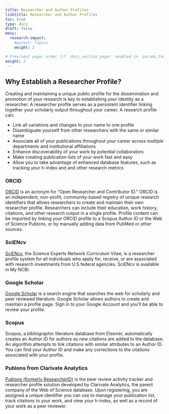 ```yaml
---
title: Researcher and Author Profiles
linktitle: Researcher and Author Profiles
toc: true
type: docs
draft: false
menu:
  research-impact:
    #parent: Topics
    weight: 2

# Prev/next pager order (if `docs_section_pager` enabled in `params.toml`)
weight: 2
---
```



## Why Establish a Researcher Profile?

Creating and maintaining a unique public profile for the dissemination and promotion of your research is key to establishing your identity as a researcher. A researcher profile serves as a persistent identifier linking together your scholarly output throughout your career. A research profile can:

* Link all variations and changes to your name to one profile 
* Disambiguate yourself from other researchers with the same or similar name
* Associate all of your publications throughout your career across multiple departments and institutional affiliations
* Enhance discoverability of your work by potential collaborators
* Make creating publication lists of your work fast and easy
* Allow you to take advantage of enhanced database features, such as tracking your h-index and and other research metrics

### ORCID

[ORCID](https://orcid.org/) is an acronym for "Open Researcher and Contributor ID." ORCID is an independent, non-profit, community-based registry of unique research identifiers that allows researchers to create and maintain their own researcher profile. Researchers can include their education, work history, citations, and other research output in a single profile. Profile content can be imported by linking your ORCID profile to a Scopus Author ID or the Web of Science Publons, or by manually adding data from PubMed or other sources.

### SciENcv

[SciENcv](https://www.ncbi.nlm.nih.gov/sciencv/), the Science Experts Network Curriculum Vitae, is a researcher profile system for all individuals who apply for, receive, or are associated with research investments from U.S.federal agencies. SciENcv is available in My NCBI.

### Google Scholar

[Google Scholar](https://scholar.google.com/) is a search engine that searches the web for scholarly and peer reviewed literature. Google Scholar allows authors to create and maintain a profile page. Sign in to your Google Account and you'll be able to review your profile.

### Scopus

Scopus, a blbliographic literature database from Elsevier, automatically creates an Author ID for authors as new citations are added to the database. An algorithm attempts to link citations with similar attributes to an Author ID. You can find your Author ID and make any corrections to the citations associated with your profile.

### Publons from Clarivate Analytics

[Publons (formerly ResearcherID)](https://publons.com/about/home/) is the peer review activity tracker and researcher profile solution developed by Clarivate Analytics, the parent company of the Web of Science database. Upon registering, you are assigned a unique identifier you can use to manage your publication list, track citations to your work, and view your h-index, as well as a record of your work as a peer reviewer.